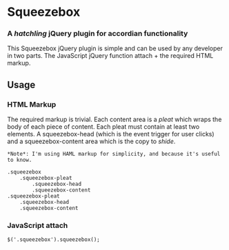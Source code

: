 # Squeezebox
### A *hatchling* jQuery plugin for accordian functionality

This Squeezebox jQuery plugin is simple and can be used by any developer in two parts. The JavaScript jQuery function attach + the required HTML markup.

## Usage

### HTML Markup
The required markup is trivial. Each content area is a <em>pleat</em> which wraps the body of each piece of content. Each pleat must contain at least two elements. A squeezebox-head (which is the event trigger for user clicks) and a squeezebox-content area which is the copy to <em>shide</em>.

    *Note*: I'm using HAML markup for simplicity, and because it's useful to know.

    .squeezebox
        .squeezebox-pleat
            .squeezebox-head
            .squeezebox-content
    .squeezebox-pleat
        .squeezebox-head
        .squeezebox-content

### JavaScript attach

    $('.squeezebox').squeezebox();